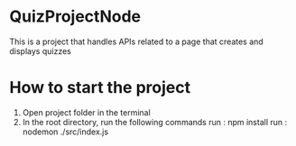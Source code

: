 # QuizProjectNode
 This is  a project that handles APIs related to a page that creates and displays quizzes

# How to start the project
1. Open project folder in the terminal
2. In the root directory, run the following commands
run : npm install 
run : nodemon ./src/index.js
